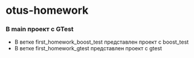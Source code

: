 # otus-homework

### В main проект с GTest

- В ветке first_homework_boost_test представлен проект с boost_test
- В ветке first_homework_gtest представлен проект с gtest
